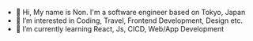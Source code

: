 - 👋 Hi, My name is Non. I'm a software engineer based on Tokyo, Japan
- 👀 I’m interested in Coding, Travel, Frontend Development, Design etc.
- 🌱 I’m currently learning React, Js, CICD, Web/App Development 

<!---
duckydup/duckydup is a ✨ special ✨ repository because its `README.md` (this file) appears on your GitHub profile.
You can click the Preview link to take a look at your changes.
--->
